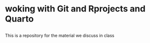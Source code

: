
# woking with Git and Rprojects and Quarto

##

###

<!-- badges: start -->
<!-- badges: end -->

This is a repository for the material we discuss in class
